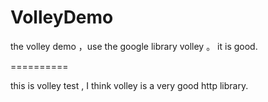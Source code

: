 VolleyDemo
==========

the volley demo ，use the google library volley 。 it is good.

==========

this is volley test , I think volley is a very good http library.
